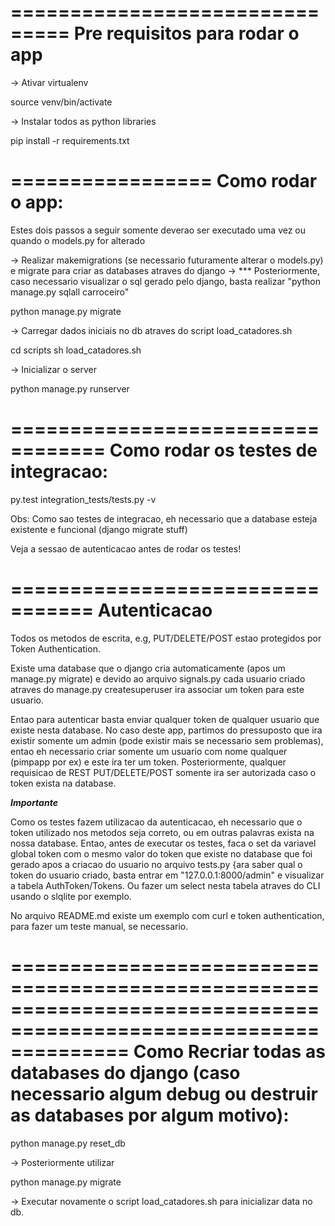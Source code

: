 ===============================
Pre requisitos para rodar o app
===============================

-> Ativar virtualenv

source venv/bin/activate

-> Instalar todos as python libraries

pip install -r requirements.txt

=================
Como rodar o app:
=================

Estes dois passos a seguir somente deverao ser executado uma vez ou quando o models.py for alterado

-> Realizar makemigrations (se necessario futuramente alterar o models.py) e migrate para criar as databases atraves do django
-> *** Posteriormente, caso necessario visualizar o sql gerado pelo django, basta realizar "python manage.py sqlall carroceiro"

python manage.py migrate

-> Carregar dados iniciais no db atraves do script load_catadores.sh

cd scripts
sh load_catadores.sh

-> Inicializar o server

python manage.py runserver

==================================
Como rodar os testes de integracao:
==================================

py.test integration_tests/tests.py -v

Obs: Como sao testes de integracao, eh necessario que a database esteja existente e funcional (django migrate stuff)

Veja a sessao de autenticacao antes de rodar os testes!

=================================
Autenticacao
==================================

Todos os metodos de escrita, e.g, PUT/DELETE/POST estao protegidos por Token Authentication.

Existe uma database que o django cria automaticamente (apos um manage.py migrate) e devido ao arquivo signals.py cada usuario criado atraves
do manage.py createsuperuser ira associar um token para este usuario.

Entao para autenticar basta enviar qualquer token de qualquer usuario que existe nesta database. No caso deste app, partimos do pressuposto que ira
existir somente um admin (pode existir mais se necessario sem problemas), entao eh necessario criar somente um usuario com nome qualquer (pimpapp por ex) e este ira ter um token.
Posteriormente, qualquer requisicao de REST PUT/DELETE/POST somente ira ser autorizada caso o token exista na database.

***Importante***

Como os testes fazem utilizacao da autenticacao, eh necessario que o token utilizado nos metodos seja correto, ou em outras palavras exista na nossa database.
Entao, antes de executar os testes, faca o set da variavel global token com o mesmo valor do token que existe no database que foi gerado apos a criacao do usuario no arquivo tests.py
{ara saber qual o token do usuario criado, basta entrar em "127.0.0.1:8000/admin" e visualizar a tabela AuthToken/Tokens. Ou fazer um select nesta tabela atraves do CLI usando o slqlite por exemplo.

No arquivo README.md existe um exemplo com curl e token authentication, para fazer um teste manual, se necessario.

==================================================================================================================
Como Recriar todas as databases do django (caso  necessario algum debug ou destruir as databases por algum motivo):
==================================================================================================================

python manage.py reset_db

-> Posteriormente utilizar

python manage.py migrate

-> Executar novamente o script load_catadores.sh para inicializar data no db.


